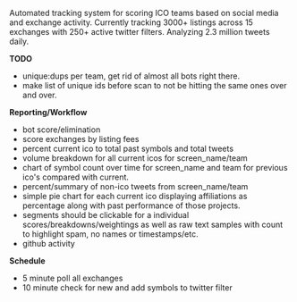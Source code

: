 Automated tracking system for scoring ICO teams based on social media and exchange activity.
Currently tracking 3000+ listings across 15 exchanges with 250+ active twitter filters. Analyzing 2.3 million tweets daily.

**TODO**

* unique:dups per team, get rid of almost all bots right there.
* make list of unique ids before scan to not be hitting the same ones over and over.

**Reporting/Workflow**

* bot score/elimination
* score exchanges by listing fees
* percent current ico to total past symbols and total tweets
* volume breakdown for all current icos for screen_name/team 
* chart of symbol count over time for screen_name and team for previous ico's compared with current.
* percent/summary of non-ico tweets from screen_name/team
* simple pie chart for each current ico displaying affiliations as percentage along with past performance of those projects.
* segments should be clickable for a individual scores/breakdowns/weightings as well as raw text samples with count to highlight spam, no names or timestamps/etc.
* github activity


**Schedule**

* 5 minute poll all exchanges
* 10 minute check for new and add symbols to twitter filter
